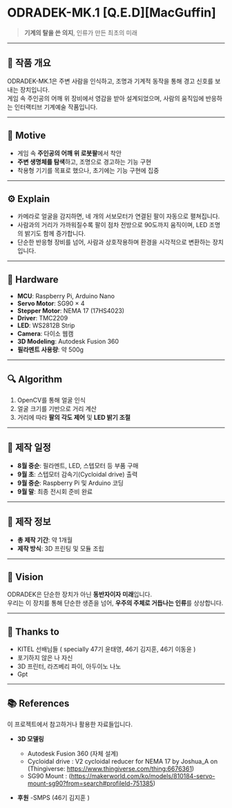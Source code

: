 # ODRADEK-MK.1 [Q.E.D][MacGuffin]

> **기계의 탈을 쓴 의지**, 인류가 만든 최초의 미래  

---

## 📌 작품 개요
ODRADEK-MK.1은 주변 사람을 인식하고, 조명과 기계적 동작을 통해 경고 신호를 보내는 장치입니다.  
게임 속 주인공의 어깨 위 장비에서 영감을 받아 설계되었으며, 사람의 움직임에 반응하는 인터랙티브 기계예술 작품입니다.

---

## 🎯 Motive
- 게임 속 **주인공의 어깨 위 로봇팔**에서 착안  
- **주변 생명체를 탐색**하고, 조명으로 경고하는 기능 구현  
- 착용형 기기를 목표로 했으나, 초기에는 기능 구현에 집중

---

## ⚙️ Explain
- 카메라로 얼굴을 감지하면, 네 개의 서보모터가 연결된 팔이 자동으로 펼쳐집니다.  
- 사람과의 거리가 가까워질수록 팔이 점차 전방으로 90도까지 움직이며, LED 조명의 밝기도 함께 증가합니다.  
- 단순한 반응형 장비를 넘어, 사람과 상호작용하며 환경을 시각적으로 변환하는 장치입니다.

---

## 🧩 Hardware
- **MCU**: Raspberry Pi, Arduino Nano  
- **Servo Motor**: SG90 × 4  
- **Stepper Motor**: NEMA 17 (17HS4023)  
- **Driver**: TMC2209  
- **LED**: WS2812B Strip  
- **Camera**: 다이소 웹캠  
- **3D Modeling**: Autodesk Fusion 360  
- **필라멘트 사용량**: 약 500g

---

## 🔍 Algorithm
1. OpenCV를 통해 얼굴 인식  
2. 얼굴 크기를 기반으로 거리 계산  
3. 거리에 따라 **팔의 각도 제어** 및 **LED 밝기 조절**

---


## 📅 제작 일정
- **8월 중순**: 필라멘트, LED, 스텝모터 등 부품 구매  
- **9월 초**: 스텝모터 감속기(Cycloidal drive) 출력  
- **9월 중순**: Raspberry Pi 및 Arduino 코딩  
- **9월 말**: 최종 전시회 준비 완료  

---

## 📐 제작 정보
- **총 제작 기간**: 약 1개월  
- **제작 방식**: 3D 프린팅 및 모듈 조립  

---

## 🚀 Vision
ODRADEK은 단순한 장치가 아닌 **동반자이자 미래**입니다.  
우리는 이 장치를 통해 단순한 생존을 넘어, **우주의 주체로 거듭나는 인류**를 상상합니다.

---

## 🙏 Thanks to

- KITEL 선배님들 ( specially 47기 윤태영, 46기 김지훈, 46기 이동윤 ) 
- 포기하지 않은 나 자신
- 3D 프린터, 라즈베리 파이, 아두이노 나노
- Gpt

---

## 📚 References
이 프로젝트에서 참고하거나 활용한 자료들입니다.  

- **3D 모델링**  
  - Autodesk Fusion 360 (자체 설계)  
  - Cycloidal drive : V2 cycloidal reducer for NEMA 17 by Joshua_A on (Thingiverse: https://www.thingiverse.com/thing:6676361)
  - SG90 Mount : (https://makerworld.com/ko/models/810184-servo-mount-sg90?from=search#profileId-751385)

- **후원**
  -SMPS (46기 김지훈 )
